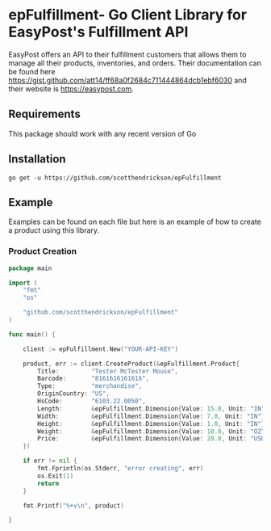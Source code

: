 # epFulfillment- Go Client Library for EasyPost's Fulfillment API

EasyPost offers an API to their fulfillment customers that allows them to manage all their products, inventories, and orders. Their documentation can be found here https://gist.github.com/att14/ff68a0f2684c711444864dcb1ebf6030 and their website is https://easypost.com.

## Requirements

This package should work with any recent version of Go

## Installation

```go get -u https://github.com/scotthendrickson/epFulfillment```

## Example

Examples can be found on each file but here is an example of how to create a product using this library.

### Product Creation

```go
package main

import (
    "fmt"
    "os"

    "github.com/scotthendrickson/epFulfillment"
)

func main() {

    client := epFulfillment.New("YOUR-API-KEY")

    product, err := client.CreateProduct(&epFulfillment.Product{
        Title:         "Tester McTester Mouse",
        Barcode:       "8161616161616",
        Type:          "merchandise",
        OriginCountry: "US",
        HsCode:        "6103.22.0050",
        Length:        &epFulfillment.Dimension{Value: 15.0, Unit: "IN"},
        Width:         &epFulfillment.Dimension{Value: 7.0, Unit: "IN"},
        Height:        &epFulfillment.Dimension{Value: 1.0, Unit: "IN"},
        Weight:        &epFulfillment.Dimension{Value: 10.0, Unit: "OZ"},
        Price:         &epFulfillment.Dimension{Value: 20.0, Unit: "USD"},
    })

    if err != nil {
        fmt.Fprintln(os.Stderr, "error creating", err)
        os.Exit(1)
        return
    }

    fmt.Printf("%+v\n", product)

}
```
